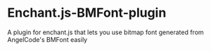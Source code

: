 Enchant.js-BMFont-plugin
========================

A plugin for enchant.js that lets you use bitmap font generated from AngelCode's BMFont easily